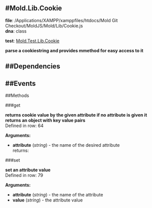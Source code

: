 
#Mold.Lib.Cookie
---------------------------------------

__file__: /Applications/XAMPP/xamppfiles/htdocs/Mold Git Checkout/MoldJS/Mold/Lib/Cookie.js  
__dna__: class  


	

__test__: [Mold.Test.Lib.Cookie](../../Mold/Test/Lib/Cookie.md) 





__parse a cookiestring and provides mmethod for easy access to it__


##Dependencies
--------------



##Events
--------------






   
##Methods
	
 

###get



__returns cookie value by the given attribute if no attribute is given it returns an object with key value pairs__  
Defined in row: 64  

__Arguments:__  
 
* __attribute__ (_string_) - the name of the desired attribute  
returns: 




###set



__set an attribute value__  
Defined in row: 79  

__Arguments:__  
 
* __attribute__ (_string_) - the name of the attribute   
* __value__ (_string_) - the attribute value  





 


 



		
